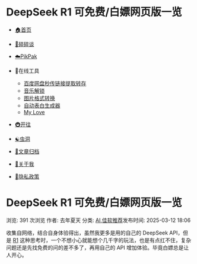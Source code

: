 # DeepSeek R1 可免费/白嫖网页版一览

*   [🏠首页](https://www.tjsky.net/)
*   [💭碎碎谈](https://www.tjsky.net/memos)
*   [☁️PikPak](https://www.tjsky.net/goto/?url=https://tjsky.github.io/pikpak/)
*   🧪在线工具
    *   [百度网盘秒传链接提取转存](https://www.tjsky.net/goto/?url=https://tjsky.github.io/baidupanm/)
    *   [音乐解锁](https://www.tjsky.net/music/)
    *   [图片格式转换](https://www.tjsky.net/webp2jpg/)
    *   [自动表白生成器](https://www.tjsky.net/loveforever/)
    *   [My Love](https://www.tjsky.net/love)

*   [🚇开往](https://www.travellings.cn/go.html)
*   [☯️虫洞](https://foreverblog.cn/go.html)
*   [📝文章归档](https://www.tjsky.net/archives)
*   [👋关于我](https://www.tjsky.net/about)
*   [🔐隐私政策](https://www.tjsky.net/privacy)

DeepSeek R1 可免费/白嫖网页版一览
=======================

浏览: 391 次浏览 作者: 去年夏天 分类: [AI](https://www.tjsky.net/category/ai),[佳软推荐](https://www.tjsky.net/category/best-software)发布时间: 2025-03-12 18:06

收集自网络，结合自身体验得出，虽然我更多是用的自己的 DeepSeek API，但是 [R1](https://www.tjsky.net/ai/1130#) 这种思考时，一个不想小心就能想个几千字的玩法，也是有点扛不住，复杂问题还是先找免费的问的差不多了，再用自己的 API 增加体验。毕竟白嫖总是让人开心。